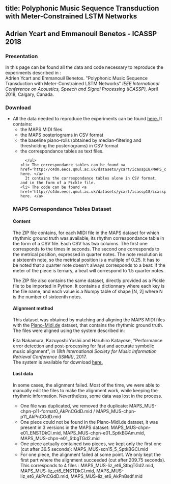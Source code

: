 
title: Polyphonic Music Sequence Transduction with Meter-Constrained LSTM Networks
--------------------------------------

  <h2> Adrien Ycart and Emmanouil Benetos - ICASSP 2018 </h2>

  <h3> Presentation </h3>


  <p>
    In this page can be found all the data and code necessary to reproduce the experiments described in :<br>
    Adrien Ycart and Emmanouil Benetos.
     "Polyphonic Music Sequence Transduction with Meter-Constrained LSTM Networks"
      <i>IEEE International Conference on Acoustics, Speech and Signal Processing (ICASSP), </i>
      April 2018, Calgary, Canada.
  </p>

  <h3>
Download
</h3>

<p>
  <ul>
    <li> All the data needed to reproduce the experiments
      can be found <a href='http://c4dm.eecs.qmul.ac.uk/datasets/ycart/icassp18/icassp18_data.zip'> here. </a>
      It contains:
      <ul>
        <li> the MAPS MIDI files
        <li> the MAPS posteriograms in CSV format
        <li> the baseline piano-rolls (obtained by median-filtering and thresholding the posteriograms) in CSV format
        <li> the correspondance tables as text files.

      </ul>
    <li> The correspondance tables can be found <a href='http://c4dm.eecs.qmul.ac.uk/datasets/ycart/icassp18/MAPS_corresp_dataset.zip'> here. </a>
      It contains the correspondance tables alone in CSV format, and in the form of a Pickle file.
    <li> The code can be found <a href='http://c4dm.eecs.qmul.ac.uk/datasets/ycart/icassp18/icassp18_code.zip'> here. </a>

  </ul>
</p>

<h3>
MAPS Correspondance Tables Dataset
</h3>
<h4>
Content
</h4>
<p>
The ZIP file contains, for each MIDI file in the MAPS dataset
for which rhythmic ground truth was available,
its rhythm correspondance table in the form of a CSV file.
Each CSV has two columns.
The first one corresponds to the times in seconds.
The second one corresponds to the metrical position, expressed in quarter notes.
The note resolution is a sixteenth note, so the metrical position is a multiple of 0.25.
It has to be noted that a quarter note doesn't always corresponds to a beat: if the meter of the piece is ternary, a beat will correspond to 1.5 quarter notes.
</p>
<p>
The ZIP file also contains the same dataset, directly provided as a Pickle file to be imported in Python. It contains a dictionnary where each key is the file name, and each value is a Numpy table of shape [N, 2] where N is the number of sixteenth notes.
</p>

<h4>
Alignment method
</h4>
<p> This dataset was obtained by matching and aligning the MAPS MIDI files with
the <a href="http://piano-midi.de/"> Piano-Midi.de</a> dataset,
that contains the rhythmic ground truth.
The files were aligned using the system described in:<br>

Eita Nakamura, Kazuyoshi Yoshii and Haruhiro Katayose, "Performance error detection and post-processing for fast and accurate symbolic music alignment",  in
<i> 18th International Society for Music Information Retrieval Conference (ISMIR)</i>, 2017.
<br>
The system is available for download <a href="https://midialignment.github.io/demo.html"> here. </a>
</p>
<h4>
Lost data
</h4>
<p>
In some cases, the alignment failed. Most of the time, we were able to manually edit the files to make the alignment work,  while keeping the rhythmic information. Nevertheless, some data was lost in the process.
<ul>
<li>One file was duplicated, we removed the duplicate: MAPS_MUS-chpn-p11-format0_AkPnCGdD.mid / MAPS_MUS-chpn-p11_AkPnCGdD.mid
<li>One piece could not be found in the Piano-Midi.de dataset, it  was present in 3 versions in the MAPS dataset:
MAPS_MUS-chpn-e01_ENSTDkCl.mid,
MAPS_MUS-chpn-e01_SptkBGAm.mid,
MAPS_MUS-chpn-e01_StbgTGd2.mid
<li>One piece actually contained two pieces, we kept only the first one (cut after 36.5 seconds): MAPS_MUS-scn15_5_SptkBGCl.mid
<li> For one piece, the alignment failed at some point. We only kept the first part where the alignment succeeded (cut after 209.75 seconds). This corresponds to 4 files :
MAPS_MUS-liz_et6_StbgTGd2.mid,
MAPS_MUS-liz_et6_ENSTDkCl.mid,
MAPS_MUS-liz_et6_AkPnCGdD.mid,
MAPS_MUS-liz_et6_AkPnBsdf.mid
</ul>
